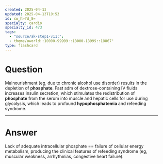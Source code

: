 ```yaml
---
created: 2025-04-13
updated: 2025-04-13T10:53
id: cw_h>?d_8=
specialty: cardio
specialty_id: 473
tags:
  - "source/ak-step1-v11:": 
  - theme/uworld::10000-99999::18000-18999::18867"
type: flashcard
---
```


# Question
Malnourishment (eg, due to chronic alcohol use disorder) results in the depletion of **phosphate**.  Fast adm of dextrose-containing IV fluids increases insulin secretion, which stimulates the redistribution of **phosphate** from the serum into muscle and hepatic cells for use during glycolysis, which leads to profound **hypophosphatemia** and refeeding syndrome.

---

# Answer
Lack of adequate intracellular phosphate == failure of cellular energy metabolism, producing the clinical features of refeeding syndrome (eg, muscular weakness, arrhythmias, congestive heart failure).